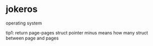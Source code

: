 # jokeros
operating system

tip1:	return page-pages struct pointer minus means how many struct between page and pages  
